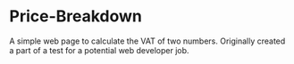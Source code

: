 # Price-Breakdown
A simple web page to calculate the VAT of two numbers. Originally created a part of a test for a potential web developer job. 